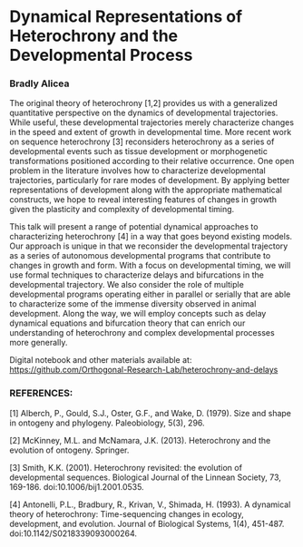 # Dynamical Representations of Heterochrony and the Developmental Process
### Bradly Alicea

The original theory of heterochrony [1,2] provides us with a generalized quantitative perspective on the dynamics of developmental trajectories. While useful, these developmental trajectories merely characterize changes in the speed and extent of growth in developmental time.  More recent work on sequence heterochrony [3] reconsiders heterochrony as a series of developmental events such as tissue development or morphogenetic transformations positioned according to their relative occurrence. One open problem in the literature involves how to characterize developmental trajectories, particularly for rare modes of development. By applying better representations of development along with the appropriate mathematical constructs, we hope to reveal interesting features of changes in growth given the plasticity and complexity of developmental timing.  

This talk will present a range of potential dynamical approaches to characterizing heterochrony [4] in a way that goes beyond existing models. Our approach is unique in that we reconsider the developmental trajectory as a series of autonomous developmental programs that contribute to changes in growth and form. With a focus on developmental timing, we will use formal techniques to characterize delays and bifurcations in the developmental trajectory. We also consider the role of multiple developmental programs operating either in parallel or serially that are able to characterize some of the immense diversity observed in animal development. Along the way, we will employ concepts such as delay dynamical equations and bifurcation theory that can enrich our understanding of heterochrony and complex developmental processes more generally.  

Digital notebook and other materials available at: https://github.com/Orthogonal-Research-Lab/heterochrony-and-delays

### REFERENCES:  
[1] Alberch, P., Gould, S.J., Oster, G.F., and Wake, D. (1979). Size and shape in ontogeny and phylogeny. Paleobiology, 5(3), 296.

[2] McKinney, M.L. and McNamara, J.K. (2013). Heterochrony and the evolution of ontogeny. Springer. 

[3] Smith, K.K. (2001). Heterochrony revisited: the evolution of developmental sequences. Biological Journal of the Linnean Society, 73, 169-186. doi:10.1006/bij1.2001.0535.

[4] Antonelli, P.L., Bradbury, R., Krivan, V., Shimada, H. (1993). A dynamical theory of heterochrony: Time-sequencing changes in ecology, development, and evolution. Journal of Biological Systems, 1(4), 451-487. doi:10.1142/S0218339093000264.
